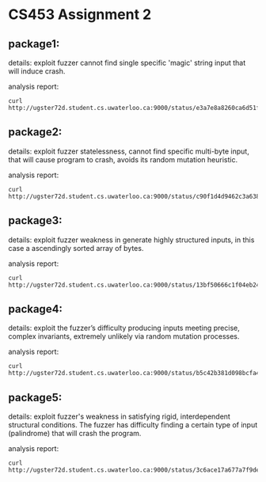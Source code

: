 # CS453 Assignment 2 

## package1: 

details: exploit fuzzer cannot find single specific 'magic' string input that will induce crash. 

analysis report: 
```
curl http://ugster72d.student.cs.uwaterloo.ca:9000/status/e3a7e8a8260ca6d51f3e0afc4c5488cb4283798611e3449d65cd45e45ba37fc0
```

## package2: 
details: exploit fuzzer statelessness, cannot find specific multi-byte input, that will cause program to crash, avoids its random mutation heuristic.

analysis report: 
```
curl http://ugster72d.student.cs.uwaterloo.ca:9000/status/c90f1d4d9462c3a638f780e4ea8ed6c98ae952656499a21117e0dd234dd716e7
```

## package3: 
details: exploit fuzzer weakness in generate highly structured inputs, in this case a ascendingly sorted array of bytes.

analysis report: 
```
curl http://ugster72d.student.cs.uwaterloo.ca:9000/status/13bf50666c1f04eb24e50a674c227e76a4d71c2b68d8e37f0a67f021fde59c6a
```

## package4: 
details: exploit the fuzzer’s difficulty producing inputs meeting precise, complex invariants, extremely unlikely via random mutation processes.

analysis report: 
```
curl http://ugster72d.student.cs.uwaterloo.ca:9000/status/b5c42b381d098bcfa4b5e7a7620e5ee241505af2e8c875be6986032359ac34b0
```


## package5: 
details: exploit fuzzer's weakness in satisfying rigid, interdependent structural conditions. The fuzzer has difficulty finding a certain type of input (palindrome) that will crash the program.

analysis report: 
```
curl http://ugster72d.student.cs.uwaterloo.ca:9000/status/3c6ace17a677a7f9de1c6d5406a7c554849c7714e336a403b780bedf1a40b42f
```